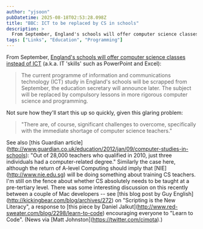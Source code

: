 ```yaml
---
author: "yjsoon"
pubDatetime: 2025-08-18T02:53:28.098Z
title: "BBC: ICT to be replaced by CS in schools"
description: >
  From September, England's schools will offer computer science classes instead of ICT (a.k.a. IT 'skills' such as PowerPoint and Excel): The current pr...
tags: ["Links", "Education", "Programming"]
---
```






From September, [England's schools will offer computer science classes instead of ICT](http://www.bbc.co.uk/news/education-16493929) (a.k.a. IT 'skills' such as PowerPoint and Excel):

> The current programme of information and communications technology (ICT) study in England's schools will be scrapped from September, the education secretary will announce later. The subject will be replaced by compulsory lessons in more rigorous computer science and programming.

Not sure how they'll start this up so quickly, given this glaring problem:

> "There are, of course, significant challenges to overcome, specifically with the immediate shortage of computer science teachers."

See also \[this Guardian article\](http://www.guardian.co.uk/education/2012/jan/09/computer-studies-in-schools): "Out of 28,000 teachers who qualified in 2010, just three individuals had a computer-related degree." Similarly the case here, although the return of A-level Computing should imply that \[NIE\](http://www.nie.edu.sg) will be doing something about training CS teachers. I'm still on the fence about whether CS absolutely needs to be taught at a pre-tertiary level. There was some interesting discussion on this recently between a couple of Mac developers -- see \[this blog post by Guy English\](http://kickingbear.com/blog/archives/272) on "Scripting is the New Literacy", a response to \[this piece by Daniel Jalkut\](http://www.red-sweater.com/blog/2298/learn-to-code) encouraging everyone to "Learn to Code". (News via \[Matt Johnston\](https://twitter.com/cimota).)